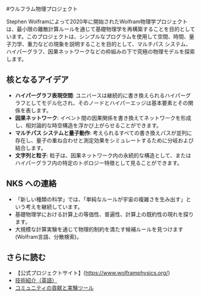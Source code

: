 #ウルフラム物理プロジェクト

Stephen Wolframによって2020年に開始されたWolfram物理学プロジェクトは、最小限の離散計算ルールを通じて基礎物理学を再構築することを目的としています。このプロジェクトは、シンプルなプログラムを使用して空間、時間、量子力学、重力などの現象を説明することを目的として、マルチパス システム、ハイパーグラフ、因果ネットワークなどの枠組みの下で究極の物理モデルを探索します。

## 核となるアイデア
- **ハイパーグラフ表現空間**: ユニバースは継続的に書き換えられるハイパーグラフとしてモデル化され、そのノードとハイパーエッジは基本要素とその関係を表します。
- **因果ネットワーク**: イベント間の因果関係を書き換えてネットワークを形成し、相対論的な時空構造を浮かび上がらせることができます。
- **マルチパス システムと量子動作**: 考えられるすべての書き換えパスが並列に存在し、量子の重ね合わせと測定効果をシミュレートするために分岐および結合します。
- **文字列と粒子**: 粒子は、因果ネットワーク内の永続的な構造として、またはハイパーグラフ内の特定のトポロジー特徴として見ることができます。

## NKS への連絡
- 「新しい種類の科学」では、「単純なルールが宇宙の複雑さを生み出す」という考えを継続しています。
- 基礎物理学における計算上の等価性、普遍性、計算上の既約性の現れを探ります。
- 大規模な計算実験を通じて物理的制約を満たす候補ルールを見つけます(Wolfram言語、分散検索)。

## さらに読む
- 【公式プロジェクトサイト】(https://www.wolframphysics.org/)
- [技術紹介（英語）](https://www.wolframphysics.org/technical-introduction/)
- [コミュニティの貢献と実験ツール](https://community.wolfram.com/content?curTag=WolframPhysicsProject)